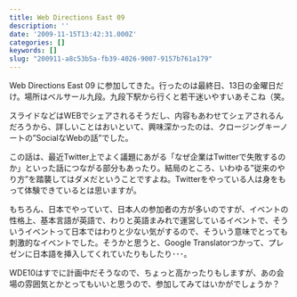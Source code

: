 ```yaml
---
title: Web Directions East 09
description: ''
date: '2009-11-15T13:42:31.000Z'
categories: []
keywords: []
slug: "200911-a8c53b5a-fb39-4026-9007-9157b761a179"
---
```

Web Directions East 09 に参加してきた。行ったのは最終日、13日の金曜日だけ。場所はベルサール九段。九段下駅から行くと若干迷いやすいあそこね（笑。

スライドなどはWEBでシェアされるそうだし、内容もあわせてシェアされるんだろうから、詳しいことはおいといて、興味深かったのは、クロージングキーノートの”SocialなWebの話”でした。

この話は、最近Twitter上でよく議題にあがる「なぜ企業はTwitterで失敗するのか」といった話につながる部分もあったり。結局のところ、いわゆる”従来のやり方”を踏襲してはダメだということですよね。Twitterをやっている人は身をもって体験できているとは思いますが。

もちろん、日本でやっていて、日本人の参加者の方が多いのですが、イベントの性格上、基本言語が英語で、わりと英語まみれで運営しているイベントで、そういうイベントって日本ではわりと少ない気がするので、そういう意味でとっても刺激的なイベントでした。そうかと思うと、Google Translatorつかって、プレゼンに日本語を挿入してくれていたりもしたり･･･。

WDE10はすでに計画中だそうなので、ちょっと高かったりもしますが、あの会場の雰囲気とかとってもいいと思うので、参加してみてはいかがでしょうか？